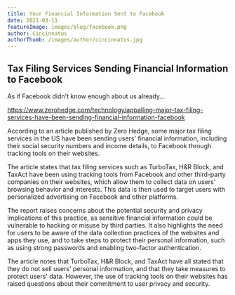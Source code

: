 ```yaml
---
title: Your Financial Information Sent to Facebook
date: 2021-03-11
featureImage: images/blog/facebook.png
author: Cincinnatus
authorThumb: /images/author/cincinnatus.jpg
---
```


## Tax Filing Services Sending Financial Information to Facebook

As if Facebook didn't know enough about us already...

https://www.zerohedge.com/technology/appalling-major-tax-filing-services-have-been-sending-financial-information-facebook

According to an article published by Zero Hedge, some major tax filing services in the US have been sending users' financial information, including their social security numbers and income details, to Facebook through tracking tools on their websites.

The article states that tax filing services such as TurboTax, H&R Block, and TaxAct have been using tracking tools from Facebook and other third-party companies on their websites, which allow them to collect data on users' browsing behavior and interests. This data is then used to target users with personalized advertising on Facebook and other platforms.

The report raises concerns about the potential security and privacy implications of this practice, as sensitive financial information could be vulnerable to hacking or misuse by third parties. It also highlights the need for users to be aware of the data collection practices of the websites and apps they use, and to take steps to protect their personal information, such as using strong passwords and enabling two-factor authentication.

The article notes that TurboTax, H&R Block, and TaxAct have all stated that they do not sell users' personal information, and that they take measures to protect users' data. However, the use of tracking tools on their websites has raised questions about their commitment to user privacy and security.